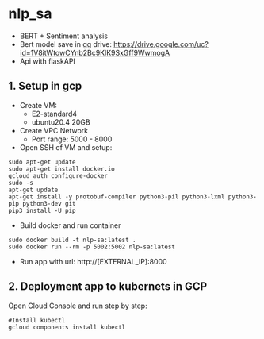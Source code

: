 # nlp_sa
- BERT + Sentiment analysis
- Bert model save in gg drive: https://drive.google.com/uc?id=1V8itWtowCYnb2Bc9KlK9SxGff9WwmogA
- Api with flaskAPI

## 1. Setup in gcp
- Create VM:
  + E2-standard4
  + ubuntu20.4 20GB
- Create VPC Network
  + Port range: 5000 - 8000
- Open SSH of VM and setup:
```
sudo apt-get update
sudo apt-get install docker.io
gcloud auth configure-docker
sudo -s
apt-get update
apt-get install -y protobuf-compiler python3-pil python3-lxml python3-pip python3-dev git
pip3 install -U pip
```
- Build docker and run container
```
sudo docker build -t nlp-sa:latest .
sudo docker run --rm -p 5002:5002 nlp-sa:latest
```
- Run app with url: http://[EXTERNAL_IP]:8000



## 2. Deployment app to kubernets in GCP
Open Cloud Console and run step by step:
```
#Install kubectl
gcloud components install kubectl
```
